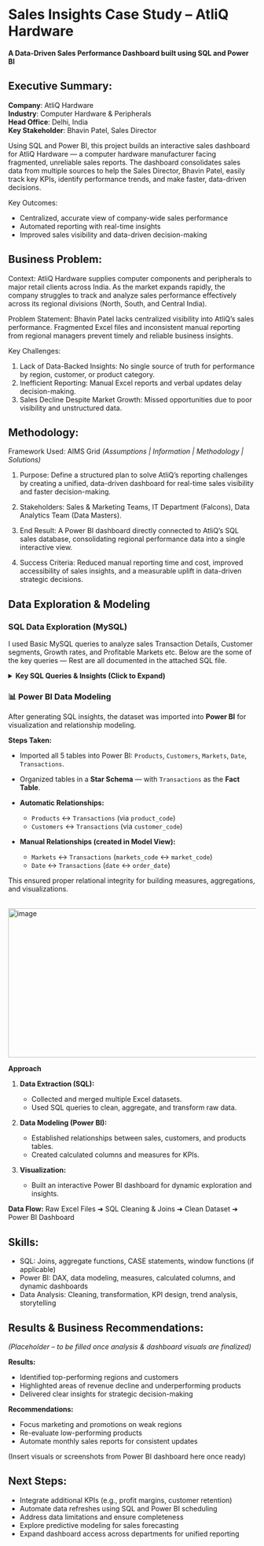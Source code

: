 
# Sales Insights Case Study – AtliQ Hardware
**A Data-Driven Sales Performance Dashboard built using SQL and Power BI**

## Executive Summary:

**Company**: AtliQ Hardware <br>
**Industry**: Computer Hardware & Peripherals<br>
**Head Office**: Delhi, India<br>
**Key Stakeholder**: Bhavin Patel, Sales Director<br>

Using SQL and Power BI, this project builds an interactive sales dashboard for AtliQ Hardware — a computer hardware manufacturer facing fragmented, unreliable sales reports. The dashboard consolidates sales data from multiple sources to help the Sales Director, Bhavin Patel, easily track key KPIs, identify performance trends, and make faster, 
data-driven decisions.

Key Outcomes:

* Centralized, accurate view of company-wide sales performance
* Automated reporting with real-time insights
* Improved sales visibility and data-driven decision-making


## Business Problem:

Context:
AtliQ Hardware supplies computer components and peripherals to major retail clients across India. As the market expands rapidly, the company struggles to track and analyze 
sales performance effectively across its regional divisions (North, South, and Central India).

Problem Statement:
Bhavin Patel lacks centralized visibility into AtliQ’s sales performance. Fragmented Excel files and inconsistent manual reporting from regional managers prevent timely and 
reliable business insights.


Key Challenges:
1. Lack of Data-Backed Insights: No single source of truth for performance by region, customer, or product category.
2. Inefficient Reporting: Manual Excel reports and verbal updates delay decision-making.
3. Sales Decline Despite Market Growth: Missed opportunities due to poor visibility and unstructured data.


## Methodology:

Framework Used: AIMS Grid *(Assumptions | Information | Methodology | Solutions)*

 1. Purpose:
 Define a structured plan to solve AtliQ’s reporting challenges by creating a unified, data-driven dashboard for real-time sales visibility and faster decision-making.

2. Stakeholders:
 Sales & Marketing Teams, IT Department (Falcons), Data Analytics Team (Data Masters).

3. End Result:
 A Power BI dashboard directly connected to AtliQ’s SQL sales database, consolidating regional performance data into a single interactive view.

4. Success Criteria:
 Reduced manual reporting time and cost, improved accessibility of sales insights, and a measurable uplift in data-driven strategic decisions.


## Data Exploration & Modeling

### **SQL Data Exploration (MySQL)** 

I used Basic MySQL queries to analyze sales Transaction Details, Customer segments, Growth rates, and Profitable Markets etc. Below are the some of the key queries — Rest are all documented in the attached SQL file.

<details> <summary><b>Key SQL Queries & Insights (Click to Expand)</b></summary>


Used SQL to explore and extract sales insights from AtliQ Hardware’s sales database, consisting of **5 tables**:
`Products`, `Date`, `Transactions`, `Customers`, and `Markets`.

#### **Transactions using USD Currency**

```
  select*
  from sales.transactions 
  where currency = "USD";
```

*Result:* **transaction details using USD currency**

**AND if we are looking for the count only - as in how many in total (using USD)**

```
  select count(*) as "Total Number of Transactions using USD currency"
  from sales.transactions
  where currency = "USD";
```

*Result:* **2 transactions in USD**


#### **We want to know Total Revenue Generated only in the year 2020 then 2018, 2019 - Overview**
   
  ```
  select sum(T.sales_amount) as "Total Revenue in 2020"
  from sales.transactions as T
  join sales.date as D on D.date = T.order_date
  where D.year = 2020;
```
```
  select sum(T.sales_amount) as "Total Revenue 2019"
  from sales.transactions as T
  join sales.date as D on D.date = T.order_date
  where D.year = 2019 and T.currency = "INR";
```
```
  select sum(T.sales_amount) as "Total Revenue 2018"
  from sales.transactions as T
  join sales.date as D on D.date = T.order_date
  where D.year = 2018 and T.currency = "INR";
```
   *Results:*
   * **2020:** ₹142,235,559
   * **2019:** ₹433,012
   * **2018:** ₹621,779
     
   *Insight:* **(Revenue trend shows decline year-over-year.)**
   

#### **Top 5 Most Profitable Markets**
```
  select  markets_name, sum(sales_amount) as "Total Sales"
  from sales.transactions as T
  join sales.markets as M on T.market_code = M.markets_code
  group by T.market_code 
  order by sum(sales_qty) desc
  limit 5;
```

*Result:*

   * Delhi NCR – ₹520,721,134
   * Mumbai – ₹150,180,636
   * Nagpur – ₹55,026,321
   * Kochi – ₹18,813,466
   * Ahmedabad – ₹13,252,673
     

#### **Bottom 5 Least Profitable Markets**
```
  select M.markets_name, sum(T.sales_amount) as "Total Sales"
  from sales.transactions as T
  join sales.markets as M on M.markets_code = T.market_code
  group by T.market_code 
  order by sum(T.sales_amount) asc
  limit 5;
```
*Result:*
   
   * Bengaluru	– ₹373,115
   * Bhubaneshwar	– ₹893,857
   * Surat	– ₹2,605,796
   * Lucknow	– ₹3,094,007
   * Patna	– ₹4,428,393


</details>


### 📊 **Power BI Data Modeling**

After generating SQL insights, the dataset was imported into **Power BI** for visualization and relationship modeling.

**Steps Taken:**

* Imported all 5 tables into Power BI: `Products`, `Customers`, `Markets`, `Date`, `Transactions`.
* Organized tables in a **Star Schema** — with `Transactions` as the **Fact Table**.
* **Automatic Relationships:**

  * `Products` ↔ `Transactions` (via `product_code`)
  * `Customers` ↔ `Transactions` (via `customer_code`)
    
* **Manual Relationships (created in Model View):**

  * `Markets` ↔ `Transactions` (`markets_code` ↔ `market_code`)
  * `Date` ↔ `Transactions` (`date` ↔ `order_date`)

This ensured proper relational integrity for building measures, aggregations, and visualizations.

<br><img width="626" height="303" alt="image" src="https://github.com/user-attachments/assets/b6ed9d0b-4000-4b20-90b2-3b7b7d58fcf6" />




**Approach**

1. **Data Extraction (SQL):**
   - Collected and merged multiple Excel datasets.
   - Used SQL queries to clean, aggregate, and transform raw data.

2. **Data Modeling (Power BI):**
   - Established relationships between sales, customers, and products tables.
   - Created calculated columns and measures for KPIs.
   
3. **Visualization:**
   - Built an interactive Power BI dashboard for dynamic exploration and insights.

**Data Flow:**
Raw Excel Files ➜ SQL Cleaning & Joins ➜ Clean Dataset ➜ Power BI Dashboard


## Skills:

* SQL: Joins, aggregate functions, CASE statements, window functions (if applicable)
* Power BI: DAX, data modeling, measures, calculated columns, and dynamic dashboards 
* Data Analysis: Cleaning, transformation, KPI design, trend analysis, storytelling


## Results & Business Recommendations:

*(Placeholder – to be filled once analysis & dashboard visuals are finalized)*

**Results:**
 
* Identified top-performing regions and customers
* Highlighted areas of revenue decline and underperforming products
* Delivered clear insights for strategic decision-making

**Recommendations:**

* Focus marketing and promotions on weak regions
* Re-evaluate low-performing products
* Automate monthly sales reports for consistent updates

(Insert visuals or screenshots from Power BI dashboard here once ready)


## Next Steps:

- Integrate additional KPIs (e.g., profit margins, customer retention)
- Automate data refreshes using SQL and Power BI scheduling
- Address data limitations and ensure completeness
- Explore predictive modeling for sales forecasting
- Expand dashboard access across departments for unified reporting
